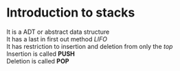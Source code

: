 # Introduction to stacks
It is a ADT or abstract data structure<br/>
It has a last in first out method *LIFO*<br/>
It has restriction to insertion and deletion from only the *top*<br/>
Insertion is called **PUSH**<br/>
Deletion is called **POP**<br/>
